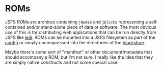 # ROMs

JSFS ROMs are archives containing `jNode`s and `jBlocks` representing a self-contained and/or stand-alone piece of data or software.  The most obvious use of this is for distributing web applications that can be run directly from JSFS like [jedi](./jedi.md).  ROMs can be mounted into a JSFS filesystem as part of the [config](./config.md) or simply uncompressed into the directories of the [blockstore](./blockstore.md).

Maybe there's some sort of "manifest" or other document/metadata that should accompany a ROM, but I'm not sure.  I really like the idea that they are simply native constructs and not some special case.
